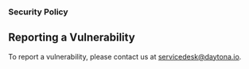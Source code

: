 ### Security Policy

## Reporting a Vulnerability

To report a vulnerability, please contact us at [servicedesk@daytona.io](mailto:servicedesk@daytona.io).
